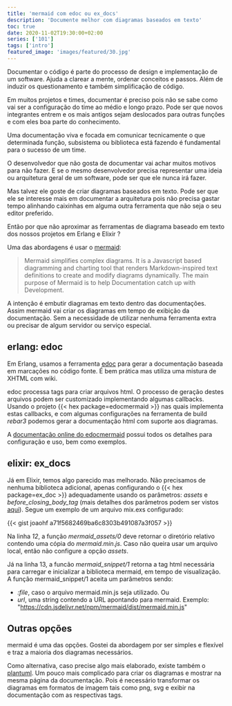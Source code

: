 ```yaml
---
title: 'mermaid com edoc ou ex_docs'
description: 'Documente melhor com diagramas baseados em texto'
toc: true
date: 2020-11-02T19:30:00+02:00
series: ['101']
tags: ['intro']
featured_image: 'images/featured/30.jpg'
---
```


Documentar o código é parte do processo de design e implementação de um
software. Ajuda a clarear a mente, ordenar conceitos e passos. Além de induzir
os questionamento e também simplificação de código.

Em muitos projetos e times, documentar é preciso pois não se sabe como vai ser a
configuração do time ao médio e longo prazo. Pode ser que novos integrantes
entrem e os mais antigos sejam deslocados para outras funções e com eles boa
parte do conhecimento.

Uma documentação viva e focada em comunicar tecnicamente o que determinada
função, subsistema ou biblioteca está fazendo é fundamental para o sucesso de um
time.

O desenvolvedor que não gosta de documentar vai achar muitos motivos para não
fazer. E se o mesmo desenvolvedor precisa representar uma ideia ou arquitetura
geral de um software, pode ser que ele nunca irá fazer.

Mas talvez ele goste de criar diagramas baseados em texto. Pode ser que ele se
interesse mais em documentar a arquitetura pois não precisa gastar tempo
alinhando caixinhas em alguma outra ferramenta que não seja o seu editor
preferido.

Então por que não aproximar as ferramentas de diagrama baseado em texto dos
nossos projetos em Erlang e Elixir ?

Uma das abordagens é usar o [mermaid](https://mermaid-js.github.io/mermaid/):

> Mermaid simplifies complex diagrams. It is a Javascript based diagramming and
> charting tool that renders Markdown-inspired text definitions to create and
> modify diagrams dynamically. The main purpose of Mermaid is to help
> Documentation catch up with Development.

A intenção é embutir diagramas em texto dentro das documentações. Assim mermaid
vai criar os diagramas em tempo de exibição da documentação. Sem a necessidade
de utilizar nenhuma ferramenta extra ou precisar de algum servidor ou serviço
especial.

## erlang: edoc

Em Erlang, usamos a ferramenta
[edoc](http://erlang.org/doc/apps/edoc/chapter.html) para gerar a documentação
baseada em marcações no código fonte. É bem prática mas utiliza uma mistura de
XHTML com wiki.

edoc processa tags para criar arquivos html. O processo de geração destes
arquivos podem ser customizado implementando algumas callbacks. Usando o projeto
{{< hex package=edocmermaid >}} nas quais implementa estas callbacks, e com
algumas configurações na ferramenta de build _rebar3_ podemos gerar a
documentação html com suporte aos diagramas.

A [documentação online do edocmermaid](https://hexdocs.pm/edocmermaid/) possui
todos os detalhes para configuração e uso, bem como exemplos.

## elixir: ex_docs

Já em Elixir, temos algo parecido mas melhorado. Não precisamos de nenhuma
biblioteca adicional, apenas configurando o {{< hex package=ex_doc >}}
adequadamente usando os parâmetros: _assets_ e _before_closing_body_tag_ (mais
detalhes dos parâmetros podem ser vistos
[aqui](https://hexdocs.pm/ex_doc/Mix.Tasks.Docs.html#content)). Segue um exemplo
de um arquivo mix.exs configurado:

{{< gist joaohf a71f5682469ba6c8303b491087a3f057 >}}

Na linha _12_, a função _mermaid_assets/0_ deve retornar o diretório relativo
contendo uma cópia do _mermaid.min.js_. Caso não queira usar um arquivo local,
então não configure a opção _assets_.

Já na linha 13, a funcão _mermaid_snippet/1_ retorna a tag html necessária para
carregar e inicializar a biblioteca mermaid, em tempo de visualização. A função
mermaid_snippet/1 aceita um parâmetros sendo:

- _:file_, caso o arquivo mermaid.min.js seja utilizado. Ou
- _url_, uma string contendo a URL apontando para mermaid. Exemplo:
  "https://cdn.jsdelivr.net/npm/mermaid/dist/mermaid.min.js"

## Outras opções

mermaid é uma das opções. Gostei da abordagem por ser simples e flexível e traz
a maioria dos diagramas necessários.

Como alternativa, caso precise algo mais elaborado, existe também o
[plantuml](https://plantuml.com). Um pouco mais complicado para criar os
diagramas e mostrar na mesma página da documentação. Pois é necessário
transformar os diagramas em formatos de imagem tais como png, svg e exibir na
documentação com as respectivas tags.
